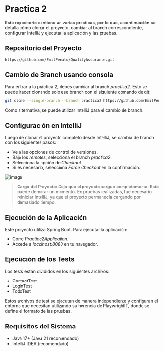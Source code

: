 # Practica 2
Este repositorio contiene un varias practicas, por lo que, a continuación se detalla cómo clonar el proyecto, cambiar al branch correspondiente, configurar IntelliJ y ejecutar la aplicación y las pruebas.

## Repositorio del Proyecto

```bash
https://github.com/EmilPenalo/QualityAssurance.git
```

## Cambio de Branch usando consola
Para entrar a la práctica 2, debes cambiar al branch _practica2_. Esto se puede hacer clonando solo ese branch con el siguiente comando de git:

```bash
git clone --single-branch --branch practica2 https://github.com/EmilPenalo/QualityAssurance.git
```
Como alternativa, se puede utilizar IntelliJ para el cambio de branch.

## Configuración en IntelliJ
Luego de clonar el proyecto completo desde IntelliJ, se cambia de branch con los siguientes pasos:

- Ve a las opciones de control de versiones.
- Bajo los _remotes_, selecciona el branch _practica2_.
- Selecciona la opción de _Checkout_.
- Si es necesario, selecciona _Force Checkout_ en la confirmación. 

![image](https://github.com/EmilPenalo/QualityAssurance/assets/87092621/ea2d5148-b09e-4830-afcd-2d84843af7ef)

> Carga del Proyecto: Deja que el proyecto cargue completamente. Esto puede demorar un momento. En pruebas realizadas, fue necesario reiniciar IntelliJ, ya que el proyecto permanecía cargando por demasiado tiempo.

## Ejecución de la Aplicación
Este proyecto utiliza Spring Boot. Para ejecutar la aplicación:

- Corre _Practica2Application_.
- Accede a _localhost:8080_ en tu navegador.

## Ejecución de los Tests
Los tests están divididos en los siguientes archivos:

- ContactTest
- LoginTest
- TodoTest

Estos archivos de test se ejecutan de manera independiente y configuran el entorno que necesitan utilizando su herencia de PlaywrightIT, donde se define el formato de las pruebas.

## Requisitos del Sistema
- Java 17+ (Java 21 recomendado)
- IntelliJ IDEA (recomendado)
